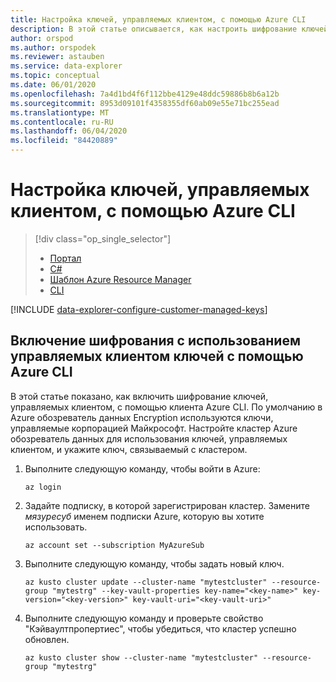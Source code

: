 ```yaml
---
title: Настройка ключей, управляемых клиентом, с помощью Azure CLI
description: В этой статье описывается, как настроить шифрование ключей, управляемых клиентом, на основе данных в Azure обозреватель данных с помощью Azure CLI.
author: orspod
ms.author: orspodek
ms.reviewer: astauben
ms.service: data-explorer
ms.topic: conceptual
ms.date: 06/01/2020
ms.openlocfilehash: 7a4d1bd4f6f112bbe4129e48ddc59886b8b6a12b
ms.sourcegitcommit: 8953d09101f4358355df60ab09e55e71bc255ead
ms.translationtype: MT
ms.contentlocale: ru-RU
ms.lasthandoff: 06/04/2020
ms.locfileid: "84420889"
---
```

# <a name="configure-customer-managed-keys-using-azure-cli"></a>Настройка ключей, управляемых клиентом, с помощью Azure CLI

> [!div class="op_single_selector"]
> * [Портал](customer-managed-keys-portal.md)
> * [C#](customer-managed-keys-csharp.md)
> * [Шаблон Azure Resource Manager](customer-managed-keys-resource-manager.md)
> * [CLI](customer-managed-keys-cli.md)

[!INCLUDE [data-explorer-configure-customer-managed-keys](includes/data-explorer-configure-customer-managed-keys.md)]

## <a name="enable-encryption-with-customer-managed-keys-using-azure-cli"></a>Включение шифрования с использованием управляемых клиентом ключей с помощью Azure CLI
В этой статье показано, как включить шифрование ключей, управляемых клиентом, с помощью клиента Azure CLI. По умолчанию в Azure обозреватель данных Encryption используются ключи, управляемые корпорацией Майкрософт. Настройте кластер Azure обозреватель данных для использования ключей, управляемых клиентом, и укажите ключ, связываемый с кластером.

1. Выполните следующую команду, чтобы войти в Azure:

    ```azurecli-interactive
    az login
    ```

1. Задайте подписку, в которой зарегистрирован кластер. Замените *мязуресуб* именем подписки Azure, которую вы хотите использовать.

    ```azurecli-interactive
    az account set --subscription MyAzureSub
    ```

1. Выполните следующую команду, чтобы задать новый ключ.
    ```azurecli-interactive
    az kusto cluster update --cluster-name "mytestcluster" --resource-group "mytestrg" --key-vault-properties key-name="<key-name>" key-version="<key-version>" key-vault-uri="<key-vault-uri>"
    ```
1. Выполните следующую команду и проверьте свойство "Кэйваултпропертиес", чтобы убедиться, что кластер успешно обновлен.

    ```azurecli-interactive
    az kusto cluster show --cluster-name "mytestcluster" --resource-group "mytestrg"
    ```

